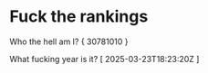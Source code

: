 # Fuck the rankings

Who the hell am I?
{ 30781010 }

What fucking year is it?
[ 2025-03-23T18:23:20Z ]
